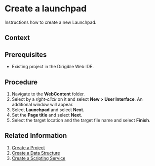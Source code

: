 # Create a launchpad
Instructions how to create a new Launchpad.

## Context

## Prerequisites
* Existing project in the Dirigible Web IDE.

## Procedure

1. Navigate to the **WebContent** folder.
2. Select by a *right-click* on it and select **New > User Interface**. An additional window will appear.
3. Select **Launchpad** and select **Next**.
4. Set the **Page title** and select **Next**.
5. Select the target location and the target file name and select **Finish**.

## Related Information

1. [Create a Project][1]
2. [Create a Data Structure][2]
3. [Create a Scripting Service][3]

[1]: https://github.com/dirigiblelabs/curriculum/tree/master/SimeonGeorgiev/DocumentationTask/Documentation/CreateProject.md
[2]: https://github.com/dirigiblelabs/curriculum/tree/master/SimeonGeorgiev/DocumentationTask/Documentation/DataStructure.md
[3]: https://github.com/dirigiblelabs/curriculum/tree/master/SimeonGeorgiev/DocumentationTask/Documentation/ScriptingService.md
